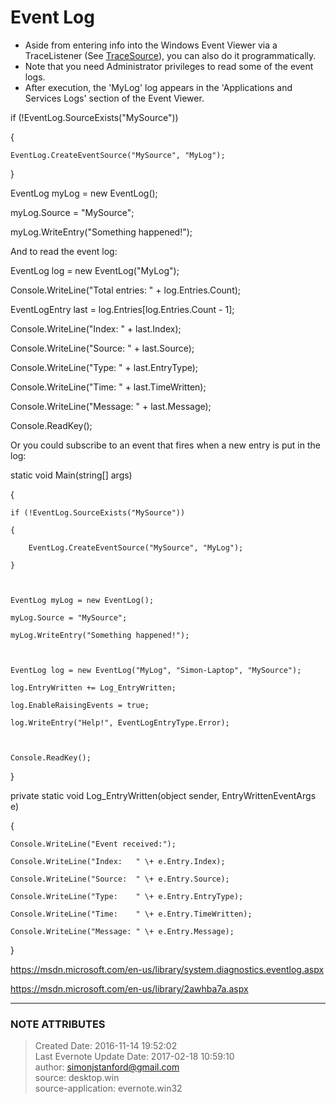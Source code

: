 # Event Log

  * Aside from entering info into the Windows Event Viewer via a TraceListener (See [TraceSource](evernote:///view/26944639/s226/8a65a2da-af4a-4f17-b7d2-5ff87a066e1d/8a65a2da-af4a-4f17-b7d2-5ff87a066e1d/)), you can also do it programmatically.
  * Note that you need Administrator privileges to read some of the event logs.
  * After execution, the 'MyLog' log appears in the 'Applications and Services Logs' section of the Event Viewer.

  

if (!EventLog.SourceExists("MySource"))

{

    EventLog.CreateEventSource("MySource", "MyLog");

}

  

EventLog myLog = new EventLog();

myLog.Source = "MySource";

myLog.WriteEntry("Something happened!");

  

And to read the event log:

  

EventLog log = new EventLog("MyLog");

Console.WriteLine("Total entries: " \+ log.Entries.Count);

EventLogEntry last = log.Entries[log.Entries.Count - 1];

  

Console.WriteLine("Index:   " \+ last.Index);

Console.WriteLine("Source:  " \+ last.Source);

Console.WriteLine("Type:    " \+ last.EntryType);

Console.WriteLine("Time:    " \+ last.TimeWritten);

Console.WriteLine("Message: " \+ last.Message);

  

Console.ReadKey();

  

Or you could subscribe to an event that fires when a new entry is put in the
log:

  

static void Main(string[] args)

{

    if (!EventLog.SourceExists("MySource"))

    {

        EventLog.CreateEventSource("MySource", "MyLog");

    }

  

    EventLog myLog = new EventLog();

    myLog.Source = "MySource";

    myLog.WriteEntry("Something happened!");

  

    EventLog log = new EventLog("MyLog", "Simon-Laptop", "MySource");

    log.EntryWritten += Log_EntryWritten;

    log.EnableRaisingEvents = true;

    log.WriteEntry("Help!", EventLogEntryType.Error);

  

    Console.ReadKey();

}

  

private static void Log_EntryWritten(object sender, EntryWrittenEventArgs e)

{

    Console.WriteLine("Event received:");

    Console.WriteLine("Index:   " \+ e.Entry.Index);

    Console.WriteLine("Source:  " \+ e.Entry.Source);

    Console.WriteLine("Type:    " \+ e.Entry.EntryType);

    Console.WriteLine("Time:    " \+ e.Entry.TimeWritten);

    Console.WriteLine("Message: " \+ e.Entry.Message);

}

  

<https://msdn.microsoft.com/en-us/library/system.diagnostics.eventlog.aspx>

<https://msdn.microsoft.com/en-us/library/2awhba7a.aspx>


---
### NOTE ATTRIBUTES
>Created Date: 2016-11-14 19:52:02  
>Last Evernote Update Date: 2017-02-18 10:59:10  
>author: simonjstanford@gmail.com  
>source: desktop.win  
>source-application: evernote.win32  